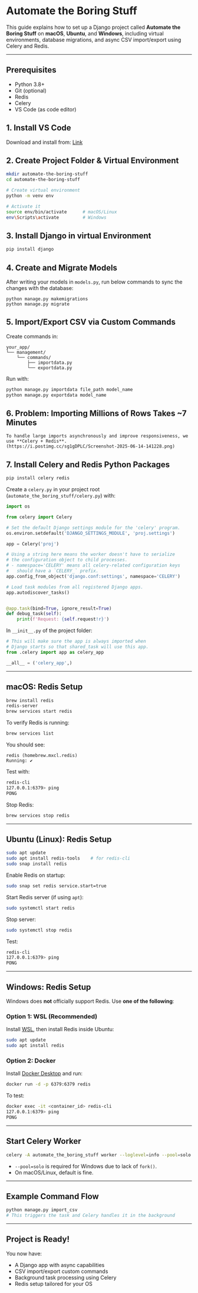 # Automate the Boring Stuff

This guide explains how to set up a Django project called **Automate the Boring Stuff** on **macOS**, **Ubuntu**, and **Windows**, including virtual environments, database migrations, and async CSV import/export using Celery and Redis.

---

## Prerequisites

- Python 3.8+
- Git (optional)
- Redis
- Celery
- VS Code (as code editor)

## 1. Install VS Code

Download and install from: [Link](https://code.visualstudio.com/download)

## 2. Create Project Folder & Virtual Environment

```bash
mkdir automate-the-boring-stuff
cd automate-the-boring-stuff

# Create virtual environment
python -m venv env

# Activate it
source env/bin/activate      # macOS/Linux
env\Scripts\activate         # Windows
```

## 3. Install Django in virtual Environment

```bash
pip install django
```

## 4. Create and Migrate Models

After writing your models in `models.py`, run below commands to sync the changes with the database:

```
python manage.py makemigrations
python manage.py migrate
```

## 5. Import/Export CSV via Custom Commands

Create commands in:

```
your_app/
└── management/
    └── commands/
        ├── importdata.py
        └── exportdata.py
```

Run with:

```bash
python manage.py importdata file_path model_name
python manage.py exportdata model_name
```

## 6. Problem: Importing Millions of Rows Takes ~7 Minutes

```
To handle large imports asynchronously and improve responsiveness, we use **Celery + Redis**.
(https://i.postimg.cc/sg1gDPLC/Screenshot-2025-06-14-141228.png)
```

## 7. Install Celery and Redis Python Packages

```bash
pip install celery redis
```

Create a `celery.py` in your project root (`automate_the_boring_stuff/celery.py`) with:

```python
import os

from celery import Celery

# Set the default Django settings module for the 'celery' program.
os.environ.setdefault('DJANGO_SETTINGS_MODULE', 'proj.settings')

app = Celery('proj')

# Using a string here means the worker doesn't have to serialize
# the configuration object to child processes.
# - namespace='CELERY' means all celery-related configuration keys
#   should have a `CELERY_` prefix.
app.config_from_object('django.conf:settings', namespace='CELERY')

# Load task modules from all registered Django apps.
app.autodiscover_tasks()


@app.task(bind=True, ignore_result=True)
def debug_task(self):
    print(f'Request: {self.request!r}')
```

In `__init__.py` of the project folder:

```python
# This will make sure the app is always imported when
# Django starts so that shared_task will use this app.
from .celery import app as celery_app

__all__ = ('celery_app',)
```

---

## macOS: Redis Setup

```bash
brew install redis
redis-server
brew services start redis
```

To verify Redis is running:

```bash
brew services list
```

You should see:

```
redis (homebrew.mxcl.redis)
Running: ✔
```

Test with:

```bash
redis-cli
127.0.0.1:6379> ping
PONG
```

Stop Redis:

```bash
brew services stop redis
```

---

## Ubuntu (Linux): Redis Setup

```bash
sudo apt update
sudo apt install redis-tools    # for redis-cli
sudo snap install redis
```

Enable Redis on startup:

```bash
sudo snap set redis service.start=true
```

Start Redis server (if using `apt`):

```bash
sudo systemctl start redis
```

Stop server:

```bash
sudo systemctl stop redis
```

Test:

```bash
redis-cli
127.0.0.1:6379> ping
PONG
```

---

## Windows: Redis Setup

Windows does **not** officially support Redis. Use **one of the following**:

### Option 1: WSL (Recommended)

Install [WSL](https://learn.microsoft.com/en-us/windows/wsl/install), then install Redis inside Ubuntu:

```bash
sudo apt update
sudo apt install redis
```

### Option 2: Docker

Install [Docker Desktop](https://www.docker.com/products/docker-desktop) and run:

```bash
docker run -d -p 6379:6379 redis
```

To test:

```bash
docker exec -it <container_id> redis-cli
127.0.0.1:6379> ping
PONG
```

---

## Start Celery Worker

```bash
celery -A automate_the_boring_stuff worker --loglevel=info --pool=solo   # Use 'solo' on Windows
```

- `--pool=solo` is required for Windows due to lack of `fork()`.
- On macOS/Linux, default is fine.

---

## Example Command Flow

```bash
python manage.py import_csv
# This triggers the task and Celery handles it in the background
```

---

## Project is Ready!

You now have:

- A Django app with async capabilities  
- CSV import/export custom commands  
- Background task processing using Celery  
- Redis setup tailored for your OS

